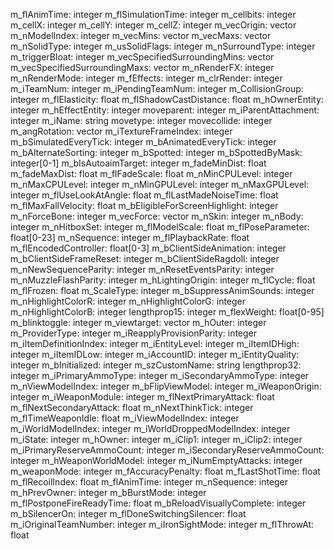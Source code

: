 m_flAnimTime: integer
m_flSimulationTime: integer
m_cellbits: integer
m_cellX: integer
m_cellY: integer
m_cellZ: integer
m_vecOrigin: vector
m_nModelIndex: integer
m_vecMins: vector
m_vecMaxs: vector
m_nSolidType: integer
m_usSolidFlags: integer
m_nSurroundType: integer
m_triggerBloat: integer
m_vecSpecifiedSurroundingMins: vector
m_vecSpecifiedSurroundingMaxs: vector
m_nRenderFX: integer
m_nRenderMode: integer
m_fEffects: integer
m_clrRender: integer
m_iTeamNum: integer
m_iPendingTeamNum: integer
m_CollisionGroup: integer
m_flElasticity: float
m_flShadowCastDistance: float
m_hOwnerEntity: integer
m_hEffectEntity: integer
moveparent: integer
m_iParentAttachment: integer
m_iName: string
movetype: integer
movecollide: integer
m_angRotation: vector
m_iTextureFrameIndex: integer
m_bSimulatedEveryTick: integer
m_bAnimatedEveryTick: integer
m_bAlternateSorting: integer
m_bSpotted: integer
m_bSpottedByMask: integer[0-1]
m_bIsAutoaimTarget: integer
m_fadeMinDist: float
m_fadeMaxDist: float
m_flFadeScale: float
m_nMinCPULevel: integer
m_nMaxCPULevel: integer
m_nMinGPULevel: integer
m_nMaxGPULevel: integer
m_flUseLookAtAngle: float
m_flLastMadeNoiseTime: float
m_flMaxFallVelocity: float
m_bEligibleForScreenHighlight: integer
m_nForceBone: integer
m_vecForce: vector
m_nSkin: integer
m_nBody: integer
m_nHitboxSet: integer
m_flModelScale: float
m_flPoseParameter: float[0-23]
m_nSequence: integer
m_flPlaybackRate: float
m_flEncodedController: float[0-3]
m_bClientSideAnimation: integer
m_bClientSideFrameReset: integer
m_bClientSideRagdoll: integer
m_nNewSequenceParity: integer
m_nResetEventsParity: integer
m_nMuzzleFlashParity: integer
m_hLightingOrigin: integer
m_flCycle: float
m_flFrozen: float
m_ScaleType: integer
m_bSuppressAnimSounds: integer
m_nHighlightColorR: integer
m_nHighlightColorG: integer
m_nHighlightColorB: integer
lengthprop15: integer
m_flexWeight: float[0-95]
m_blinktoggle: integer
m_viewtarget: vector
m_hOuter: integer
m_ProviderType: integer
m_iReapplyProvisionParity: integer
m_iItemDefinitionIndex: integer
m_iEntityLevel: integer
m_iItemIDHigh: integer
m_iItemIDLow: integer
m_iAccountID: integer
m_iEntityQuality: integer
m_bInitialized: integer
m_szCustomName: string
lengthprop32: integer
m_iPrimaryAmmoType: integer
m_iSecondaryAmmoType: integer
m_nViewModelIndex: integer
m_bFlipViewModel: integer
m_iWeaponOrigin: integer
m_iWeaponModule: integer
m_flNextPrimaryAttack: float
m_flNextSecondaryAttack: float
m_nNextThinkTick: integer
m_flTimeWeaponIdle: float
m_iViewModelIndex: integer
m_iWorldModelIndex: integer
m_iWorldDroppedModelIndex: integer
m_iState: integer
m_hOwner: integer
m_iClip1: integer
m_iClip2: integer
m_iPrimaryReserveAmmoCount: integer
m_iSecondaryReserveAmmoCount: integer
m_hWeaponWorldModel: integer
m_iNumEmptyAttacks: integer
m_weaponMode: integer
m_fAccuracyPenalty: float
m_fLastShotTime: float
m_flRecoilIndex: float
m_flAnimTime: integer
m_nSequence: integer
m_hPrevOwner: integer
m_bBurstMode: integer
m_flPostponeFireReadyTime: float
m_bReloadVisuallyComplete: integer
m_bSilencerOn: integer
m_flDoneSwitchingSilencer: float
m_iOriginalTeamNumber: integer
m_iIronSightMode: integer
m_flThrowAt: float